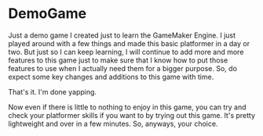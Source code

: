 # DemoGame

Just a demo game I created just to learn the GameMaker Engine. 
I just played around with a few things and made this basic platformer in a day or two. But just so I can keep learning, I will continue to add more and more features to this game just to make sure that I know how to put those features to use when I actually need them for a bigger purpose. So, do expect some key changes and additions to this game with time.

That's it. I'm done yapping.

Now even if there is little to nothing to enjoy in this game, you can try and check your platformer skills if you want to by trying out this game. It's pretty lightweight and over in a few minutes. So, anyways, your choice.
